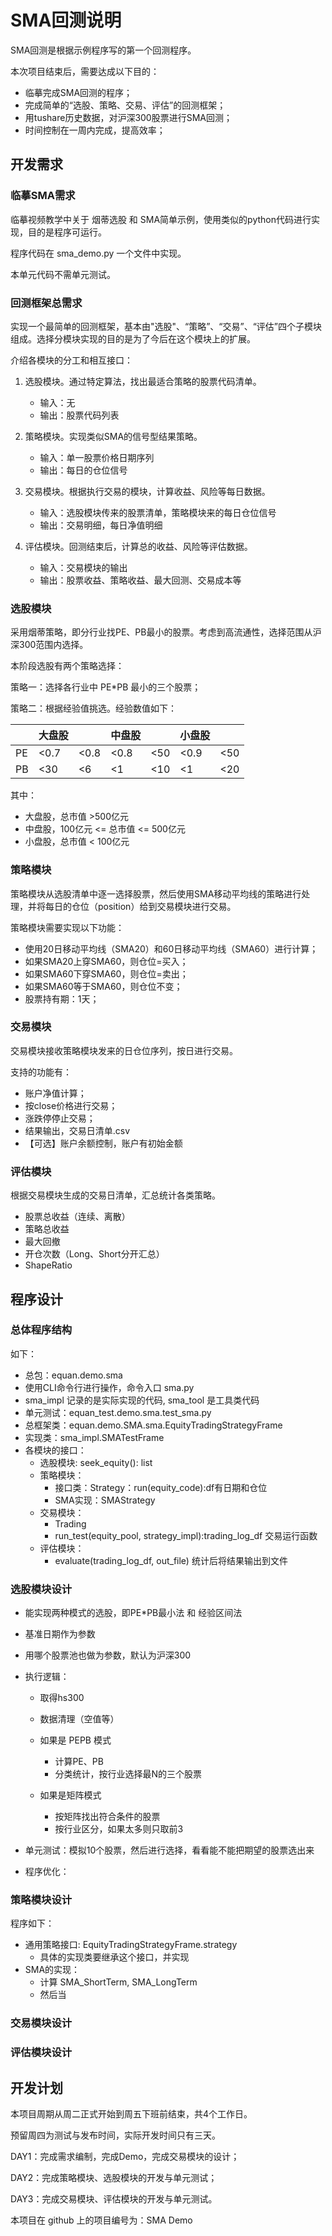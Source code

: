# SMA回测说明

SMA回测是根据示例程序写的第一个回测程序。

本次项目结束后，需要达成以下目的：

- 临摹完成SMA回测的程序；
- 完成简单的“选股、策略、交易、评估”的回测框架；
- 用tushare历史数据，对沪深300股票进行SMA回测；
- 时间控制在一周内完成，提高效率；



## 开发需求

### 临摹SMA需求

临摹视频教学中关于 烟蒂选股 和 SMA简单示例，使用类似的python代码进行实现，目的是程序可运行。

程序代码在 sma_demo.py 一个文件中实现。

本单元代码不需单元测试。



### 回测框架总需求

实现一个最简单的回测框架，基本由"选股"、“策略”、“交易”、“评估”四个子模块组成。选择分模块实现的目的是为了今后在这个模块上的扩展。

介绍各模块的分工和相互接口：

1. 选股模块。通过特定算法，找出最适合策略的股票代码清单。
   - 输入：无
   - 输出：股票代码列表
2. 策略模块。实现类似SMA的信号型结果策略。
   - 输入：单一股票价格日期序列
   - 输出：每日的仓位信号

3. 交易模块。根据执行交易的模块，计算收益、风险等每日数据。
   - 输入：选股模块传来的股票清单，策略模块来的每日仓位信号
   - 输出：交易明细，每日净值明细
4. 评估模块。回测结束后，计算总的收益、风险等评估数据。
   - 输入：交易模块的输出
   - 输出：股票收益、策略收益、最大回测、交易成本等

### 选股模块

采用烟蒂策略，即分行业找PE、PB最小的股票。考虑到高流通性，选择范围从沪深300范围内选择。

本阶段选股有两个策略选择：

策略一：选择各行业中 PE*PB 最小的三个股票；

策略二：根据经验值挑选。经验数值如下：

|      | 大盘股 |      | 中盘股 |      | 小盘股 |      |
| ---- | ------ | ---- | ------ | ---- | ------ | ---- |
| PE   | <0.7   | <0.8 | <0.8   | <50  | <0.9   | <50  |
| PB   | <30    | <6   | <1     | <10  | <1     | <20  |

其中：

- 大盘股，总市值 >500亿元
- 中盘股，100亿元 <= 总市值 <= 500亿元 
- 小盘股，总市值 < 100亿元



### 策略模块

策略模块从选股清单中逐一选择股票，然后使用SMA移动平均线的策略进行处理，并将每日的仓位（position）给到交易模块进行交易。

策略模块需要实现以下功能：

- 使用20日移动平均线（SMA20）和60日移动平均线（SMA60）进行计算；
- 如果SMA20上穿SMA60，则仓位=买入；
- 如果SMA60下穿SMA60，则仓位=卖出；
- 如果SMA60等于SMA60，则仓位不变；
- 股票持有期：1天； 



### 交易模块

交易模块接收策略模块发来的日仓位序列，按日进行交易。

支持的功能有：

- 账户净值计算；
- 按close价格进行交易；
- 涨跌停停止交易；
- 结果输出，交易日清单.csv
- 【可选】账户余额控制，账户有初始金额



### 评估模块

根据交易模块生成的交易日清单，汇总统计各类策略。

- 股票总收益（连续、离散）
- 策略总收益
- 最大回撤
- 开仓次数（Long、Short分开汇总）
- ShapeRatio



## 程序设计

### 总体程序结构

如下：

- 总包：equan.demo.sma
- 使用CLI命令行进行操作，命令入口 sma.py
- sma_impl 记录的是实际实现的代码, sma_tool 是工具类代码
- 单元测试：equan_test.demo.sma.test_sma.py
- 总框架类：equan.demo.SMA.sma.EquityTradingStrategyFrame
- 实现类：sma_impl.SMATestFrame
- 各模块的接口：
  - 选股模块:   seek_equity(): list
  - 策略模块：
    - 接口类：Strategy：run(equity_code):df有日期和仓位
    - SMA实现：SMAStrategy
  - 交易模块：
    - Trading
    - run_test(equity_pool, strategy_impl):trading_log_df   交易运行函数
  - 评估模块：
    - evaluate(trading_log_df, out_file) 统计后将结果输出到文件



### 选股模块设计

- 能实现两种模式的选股，即PE*PB最小法 和 经验区间法
- 基准日期作为参数
- 用哪个股票池也做为参数，默认为沪深300
- 执行逻辑：

  - 取得hs300

  - 数据清理（空值等）

  - 如果是 PEPB 模式

    - 计算PE、PB
    - 分类统计，按行业选择最N的三个股票

  - 如果是矩阵模式

    - 按矩阵找出符合条件的股票
    - 按行业区分，如果太多则只取前3
- 单元测试：模拟10个股票，然后进行选择，看看能不能把期望的股票选出来
- 程序优化：



### 策略模块设计

程序如下：

- 通用策略接口: EquityTradingStrategyFrame.strategy
  - 具体的实现类要继承这个接口，并实现
- SMA的实现：
  - 计算 SMA_ShortTerm, SMA_LongTerm
  - 然后当 





### 交易模块设计



### 评估模块设计













## 开发计划

本项目周期从周二正式开始到周五下班前结束，共4个工作日。

预留周四为测试与发布时间，实际开发时间只有三天。

DAY1：完成需求编制，完成Demo，完成交易模块的设计；

DAY2：完成策略模块、选股模块的开发与单元测试；

DAY3：完成交易模块、评估模块的开发与单元测试。

本项目在 github 上的项目编号为：SMA Demo















